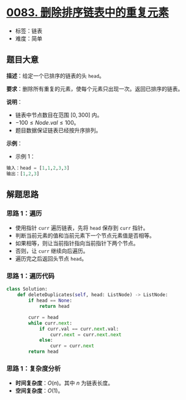 # [0083. 删除排序链表中的重复元素](https://leetcode.cn/problems/remove-duplicates-from-sorted-list/)

- 标签：链表
- 难度：简单

## 题目大意

**描述**：给定一个已排序的链表的头 `head`。

**要求**：删除所有重复的元素，使每个元素只出现一次。返回已排序的链表。

**说明**：

- 链表中节点数目在范围 $[0, 300]$ 内。
- $-100 \le Node.val \le 100$。
- 题目数据保证链表已经按升序排列。

**示例**：

- 示例 1：

```Python
输入：head = [1,1,2,3,3]
输出：[1,2,3]
```

## 解题思路

### 思路 1：遍历

- 使用指针 `curr` 遍历链表，先将 `head` 保存到 `curr` 指针。
- 判断当前元素的值和当前元素下一个节点元素值是否相等。
- 如果相等，则让当前指针指向当前指针下两个节点。
- 否则，让 `curr` 继续向后遍历。
- 遍历完之后返回头节点 `head`。

### 思路 1：遍历代码

```Python
class Solution:
    def deleteDuplicates(self, head: ListNode) -> ListNode:
        if head == None:
            return head

        curr = head
        while curr.next:
            if curr.val == curr.next.val:
                curr.next = curr.next.next
            else:
                curr = curr.next
        return head
```

### 思路 1：复杂度分析

- **时间复杂度**：$O(n)$。其中 $n$ 为链表长度。
- **空间复杂度**：$O(1)$。